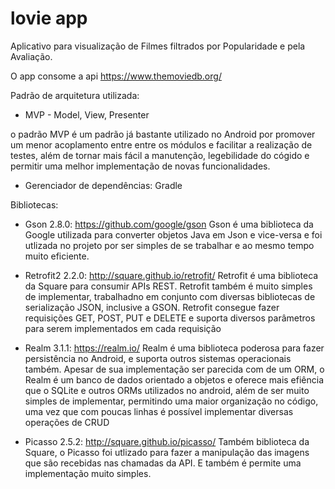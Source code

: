 # lovie app

Aplicativo para visualização de Filmes filtrados por Popularidade e pela Avaliação.

O app consome a api https://www.themoviedb.org/

Padrão de arquitetura utilizada: 
- MVP - Model, View, Presenter

o padrão MVP é um padrão já bastante utilizado no Android por promover um menor acoplamento entre entre os módulos e facilitar a realização de testes, além de tornar mais fácil a manutenção, legebilidade do cógido e permitir uma melhor implementação de novas funcionalidades.

- Gerenciador de dependências: Gradle

Bibliotecas:

- Gson 2.8.0: https://github.com/google/gson
Gson é uma biblioteca da Google utilizada para converter objetos Java em Json e vice-versa e foi utlizada no projeto por ser simples de se trabalhar e ao mesmo tempo muito eficiente.

- Retrofit2 2.2.0: http://square.github.io/retrofit/
Retrofit é uma biblioteca da Square para consumir APIs REST. Retrofit também é muito simples de implementar, trabalhadno em conjunto com diversas bibliotecas de serialização JSON, inclusive a GSON. Retrofit consegue fazer requisições GET, POST, PUT e DELETE e suporta diversos parâmetros para serem implementados em cada requisição

- Realm 3.1.1: https://realm.io/
Realm é uma biblioteca poderosa para fazer persistência no Android, e suporta outros sistemas operacionais também. Apesar de sua implementação ser parecida com de um ORM, o Realm é um banco de dados orientado a objetos e oferece mais efiência que o SQLite e outros ORMs utilizados no android, além de ser muito simples de implementar, permitindo uma maior organização no código, uma vez que com poucas linhas é possível implementar diversas operações de CRUD

- Picasso 2.5.2: http://square.github.io/picasso/
Também biblioteca da Square, o Picasso foi utlizado para fazer a manipulação das imagens que são recebidas nas chamadas da API. E também é permite uma implementação muito simples.



